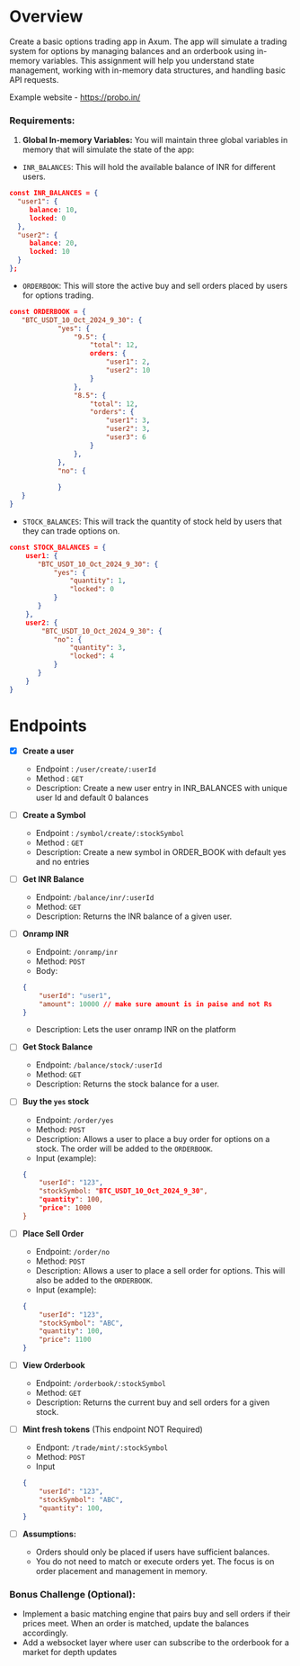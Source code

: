 # Overview

Create a basic options trading app in Axum. The app will simulate a trading system for options by managing balances and an orderbook using in-memory variables. This assignment will help you understand state management, working with in-memory data structures, and handling basic API requests.

Example website - https://probo.in/


### Requirements:

1. **Global In-memory Variables:**
You will maintain three global variables in memory that will simulate the state of the app:

- `INR_BALANCES`: This will hold the available balance of INR for different users.

```json
const INR_BALANCES = {
  "user1": {
     balance: 10,
     locked: 0
  },
  "user2": {
     balance: 20,
     locked: 10
  }
};
```

- `ORDERBOOK`: This will store the active buy and sell orders placed by users for options trading.
```json
const ORDERBOOK = {
   "BTC_USDT_10_Oct_2024_9_30": {
			"yes": {
				"9.5": {
					"total": 12,
					orders: {
						"user1": 2,
						"user2": 10
					}
				},
				"8.5": {
					"total": 12,
					"orders": {
						"user1": 3,
						"user2": 3,
						"user3": 6
					}
				},
			},
			"no": {
			
			}
   }
}
```

- `STOCK_BALANCES`: This will track the quantity of stock held by users that they can trade options on.
```json
const STOCK_BALANCES = {
	user1: {
	   "BTC_USDT_10_Oct_2024_9_30": {
		   "yes": {
			   "quantity": 1,
			   "locked": 0
		   }
	   }
	},
	user2: {
		"BTC_USDT_10_Oct_2024_9_30": {
		   "no": {
			   "quantity": 3,
			   "locked": 4
		   }
	   }
	}
}
```

# Endpoints

- [x] **Create a user**
    - Endpoint : `/user/create/:userId`
    - Method : `GET`
    - Description: Create a new user entry in INR_BALANCES with unique user Id and default 0 balances
    
- [ ] **Create a Symbol**
    - Endpoint : `/symbol/create/:stockSymbol`
    - Method : `GET`
    - Description: Create a new symbol in ORDER_BOOK with default yes and no entries

- [ ] **Get INR Balance**
    - Endpoint: `/balance/inr/:userId`
    - Method: `GET`
    - Description: Returns the INR balance of a given user.
  
- [ ] **Onramp INR**
    - Endpoint: `/onramp/inr`
    - Method: `POST`
    - Body: 
    ```json
    {
        "userId": "user1",
        "amount": 10000 // make sure amount is in paise and not Rs
    }
    ```
    - Description: Lets the user onramp INR on the platform

- [ ] **Get Stock Balance**
    - Endpoint: `/balance/stock/:userId`
    - Method: `GET`
    - Description: Returns the stock balance for a user.
  
- [ ]  **Buy the `yes` stock**
    - Endpoint: `/order/yes`
    - Method: `POST`
    - Description: Allows a user to place a buy order for options on a stock. The order will be added to the `ORDERBOOK`.
    - Input (example):
    ```json
    {
        "userId": "123",
        "stockSymbol: "BTC_USDT_10_Oct_2024_9_30",
        "quantity": 100,
        "price": 1000
    }
    ```

- [ ] **Place Sell Order**
    - Endpoint: `/order/no`
    - Method: `POST`
    - Description: Allows a user to place a sell order for options. This will also be added to the `ORDERBOOK`.
    - Input (example):
    ```json
    {
        "userId": "123",
        "stockSymbol": "ABC",
        "quantity": 100,
        "price": 1100
    }
    ```

- [ ] **View Orderbook**
    - Endpoint: `/orderbook/:stockSymbol`
    - Method: `GET`
    - Description: Returns the current buy and sell orders for a given stock.
  
- [ ] **Mint fresh tokens**  (This endpoint NOT Required)
    - Endpont: `/trade/mint/:stockSymbol`
    - Method: `POST`
    - Input
    ```json
    {
        "userId": "123",
        "stockSymbol": "ABC",
        "quantity": 100,
    }
    ```
    
- [ ] **Assumptions:**
    - Orders should only be placed if users have sufficient balances.
    - You do not need to match or execute orders yet. The focus is on order placement and management in memory.

### Bonus Challenge (Optional):

- Implement a basic matching engine that pairs buy and sell orders if their prices meet. When an order is matched, update the balances accordingly.
- Add a websocket layer where user can subscribe to the orderbook for a market for depth updates 